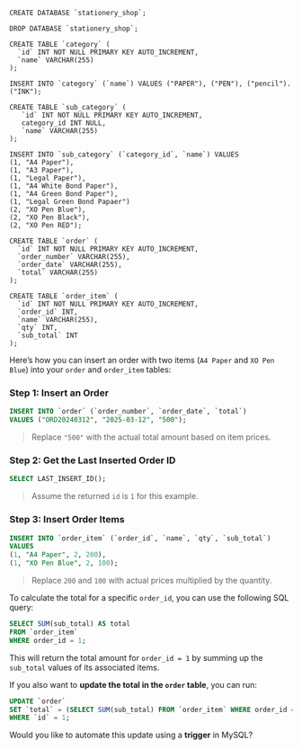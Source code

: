 ```
CREATE DATABASE `stationery_shop`;
```

```
DROP DATABASE `stationery_shop`;
```

```
CREATE TABLE `category` (
  `id` INT NOT NULL PRIMARY KEY AUTO_INCREMENT,
  `name` VARCHAR(255)
);
```

```
INSERT INTO `category` (`name`) VALUES ("PAPER"), ("PEN"), ("pencil"). ("INK");
```

```
CREATE TABLE `sub_category` (
   `id` INT NOT NULL PRIMARY KEY AUTO_INCREMENT,
   category_id INT NULL,
   `name` VARCHAR(255)
);
```

```
INSERT INTO `sub_category` (`category_id`, `name`) VALUES
(1, "A4 Paper"),
(1, "A3 Paper"),
(1, "Legal Paper"),
(1, "A4 White Bond Paper"),
(1, "A4 Green Bond Paper"),
(1, "Legal Green Bond Papaer")
(2, "XO Pen Blue"),
(2, "XO Pen Black"),
(2, "XO Pen RED");
```

```
CREATE TABLE `order` (
  `id` INT NOT NULL PRIMARY KEY AUTO_INCREMENT,
  `order_number` VARCHAR(255),
  `order_date` VARCHAR(255),
  `total` VARCHAR(255)
);
```

```
CREATE TABLE `order_item` (
  `id` INT NOT NULL PRIMARY KEY AUTO_INCREMENT,
  `order_id` INT,
  `name` VARCHAR(255),
  `qty` INT,
  `sub_total` INT
);
```

Here’s how you can insert an order with two items (`A4 Paper` and `XO Pen Blue`) into your `order` and `order_item` tables:  

### **Step 1: Insert an Order**  
```sql
INSERT INTO `order` (`order_number`, `order_date`, `total`)  
VALUES ("ORD20240312", "2025-03-12", "500");  
```
> Replace `"500"` with the actual total amount based on item prices.

### **Step 2: Get the Last Inserted Order ID**  
```sql
SELECT LAST_INSERT_ID();
```
> Assume the returned `id` is `1` for this example.

### **Step 3: Insert Order Items**  
```sql
INSERT INTO `order_item` (`order_id`, `name`, `qty`, `sub_total`)  
VALUES  
(1, "A4 Paper", 2, 200),  
(1, "XO Pen Blue", 2, 100);
```
> Replace `200` and `100` with actual prices multiplied by the quantity.  

To calculate the total for a specific `order_id`, you can use the following SQL query:  

```sql
SELECT SUM(sub_total) AS total 
FROM `order_item` 
WHERE order_id = 1;
```

This will return the total amount for `order_id = 1` by summing up the `sub_total` values of its associated items.  

If you also want to **update the total in the `order` table**, you can run:  

```sql
UPDATE `order` 
SET `total` = (SELECT SUM(sub_total) FROM `order_item` WHERE order_id = 1) 
WHERE `id` = 1;
```

Would you like to automate this update using a **trigger** in MySQL?
